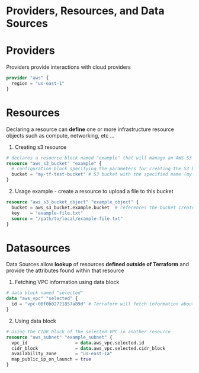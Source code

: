 <h1>Providers, Resources, and Data Sources</h1>

# Providers

Providers  provide interactions with cloud providers

```tf
provider "aws" {
  region = "us-east-1"
}
```

# Resources

Declaring a resource can **define** one or more infrastructure resource objects such as compute, networking, etc ...

1. Creating s3 resource

```tf
# declares a resource block named "example" that will manage an AWS S3 bucket
resource "aws_s3_bucket" "example" {
  # configuration block specifying the parameters for creating the S3 bucket
  bucket = "my-tf-test-bucket" # S3 bucket with the specified name (my-tf-test-bucket) will be created
}
```

2. Usage example - create a resource to upload a file to this bucket

```tf
resource "aws_s3_bucket_object" "example_object" {
  bucket = aws_s3_bucket.example.bucket  # references the bucket created
  key    = "example-file.txt"
  source = "/path/to/local/example-file.txt"
}
```

# Datasources

Data Sources allow **lookup** of resources **defined outside of Terraform** and provide the attributes found within that resource

1. Fetching VPC information using data block

```tf
# data block named "selected"
data "aws_vpc" "selected" {
  id = "vpc-00f0b02721857a89d" # Terraform will fetch information about the VPC with this ID.
}
```

2. Using data block

```tf
# Using the CIDR block of the selected VPC in another resource
resource "aws_subnet" "example_subnet" {
  vpc_id                  = data.aws_vpc.selected.id
  cidr_block              = data.aws_vpc.selected.cidr_block
  availability_zone       = "us-east-1a"
  map_public_ip_on_launch = true
}
```